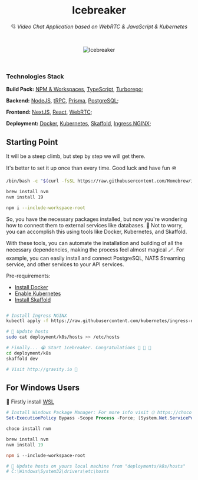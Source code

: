 <h1 align="center">Icebreaker</h1>
<p align="center">
    💘 <i>Video Chat Application based on WebRTC & JavaScript & Kubernetes</i>
</p>
<br />
<p align="center">
    <img src="https://cdn.dribbble.com/users/673247/screenshots/3929270/media/5134ca6144669a782ad63a6daea1d3cb.gif" alt="Icebreaker">
</p>

<br />

### Technologies Stack
**Build Pack:** [NPM & Workspaces](https://docs.npmjs.com/cli/v9/using-npm/workspaces?v=true), [TypeScript](https://www.typescriptlang.org/docs/), [Turborepo](https://turbo.build/pack);

**Backend:** [NodeJS](https://nodejs.dev/en/), [tRPC](https://trpc.io), [Prisma](https://www.prisma.io), [PostgreSQL](https://www.postgresql.org);

**Frontend:** [NextJS](https://nextjs.org), [React](https://react.dev), [WebRTC](https://developer.mozilla.org/en-US/docs/Web/API/WebRTC_API);

**Deployment:** [Docker](https://www.docker.com), [Kubernetes](https://kubernetes.io), [Skaffold](https://skaffold.dev), [Ingress NGINX](https://kubernetes.github.io/ingress-nginx/);


## Starting Point
It will be a steep climb, but step by step we will get there.

It's better to set it up once than every time. Good luck and have fun 🪖

```bash
/bin/bash -c "$(curl -fsSL https://raw.githubusercontent.com/Homebrew/install/HEAD/install.sh)"

brew install nvm
nvm install 19

npm i --include-workspace-root
```

So, you have the necessary packages installed, but now you're wondering how to connect them to external services like databases. 🤔 
Not to worry, you can accomplish this using tools like Docker, Kubernetes, and Skaffold.

With these tools, you can automate the installation and building of all the necessary dependencies, making the process feel almost magical 🪄. 
For example, you can easily install and connect PostgreSQL, NATS Streaming service, and other services to your API services.

Pre-requirements:
- [Install Docker](https://docs.docker.com/engine/install/)
- [Enable Kubernetes](https://docs.docker.com/desktop/kubernetes/)
- [Install Skaffold](https://skaffold.dev/docs/install/)

```bash

# Install Ingress NGINX
kubectl apply -f https://raw.githubusercontent.com/kubernetes/ingress-nginx/controller-v1.7.0/deploy/static/provider/cloud/deploy.yaml

# 📝 Update hosts
sudo cat deployment/k8s/hosts >> /etc/hosts

# Finally... 😭 Start Icebreaker. Congratulations 🎉 🎉 🎉
cd deployment/k8s
skaffold dev

# Visit http://gravity.io 🚀
```

## For Windows Users

🚨 Firstly install [WSL](https://learn.microsoft.com/en-us/windows/wsl/install)

```powershell
# Install Windows Package Manager: For more info visit 🙄 https://chocolatey.org/install
Set-ExecutionPolicy Bypass -Scope Process -Force; [System.Net.ServicePointManager]::SecurityProtocol = [System.Net.ServicePointManager]::SecurityProtocol -bor 3072; iex ((New-Object System.Net.WebClient).DownloadString('https://community.chocolatey.org/install.ps1'))

choco install nvm

brew install nvm
nvm install 19

npm i --include-workspace-root

# 📝 Update hosts on yours local machine from "deployments/k8s/hosts"
# C:\Windows\System32\drivers\etc\hosts
```